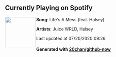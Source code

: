 ## Currently Playing on Spotify

[<img align="left" width="100" src="https://i.scdn.co/image/ab67616d00001e021db3f108ae95900279c0e16f">](https://open.spotify.com/album/0Zs0b11dQneqR0rfNhbGU4)

**Song**: Life's A Mess (feat. Halsey)

**Artists**: Juice WRLD, Halsey

Last updated at 07/20/2020 09:26

#### Generated with [20chan/github-now](https://github.com/20chan/github-now)